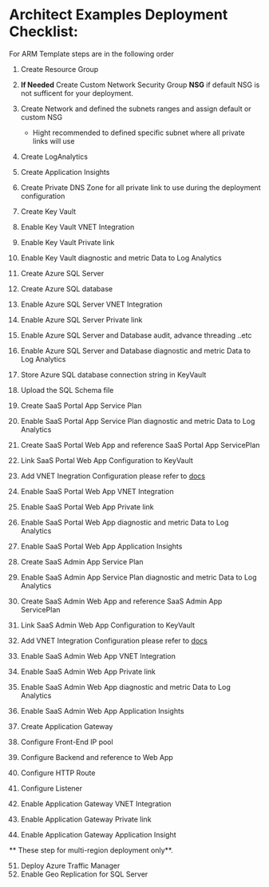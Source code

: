 # Architect Examples Deployment Checklist:
For ARM Template steps are in the following order
1. Create Resource Group 
2. **If Needed** Create Custom Network Security Group **NSG** if default NSG is not sufficent for your deployment. 
3. Create Network and defined the subnets ranges and assign default or custom NSG
    - Hight recommended to defined specific subnet where all private links will use   
4. Create LogAnalytics
5. Create Application Insights
6. Create Private DNS Zone for all private link to use during the deployment configuration
7. Create Key Vault
8. Enable Key Vault VNET Integration
9. Enable Key Vault Private link
10. Enable Key Vault diagnostic and metric Data to Log Analytics

17. Create Azure SQL Server 
18. Create Azure SQL database
19. Enable Azure SQL Server VNET Integration
20. Enable Azure SQL Server Private link
21. Enable Azure SQL Server and Database audit, advance threading ..etc
22. Enable Azure SQL Server and Database diagnostic and metric Data to Log Analytics
23. Store Azure SQL database connection string in KeyVault
24. Upload the SQL Schema file


25. Create SaaS Portal App Service Plan 
26. Enable SaaS Portal App Service Plan diagnostic and metric Data to Log Analytics

27. Create SaaS Portal Web App and reference SaaS Portal App ServicePlan 
28. Link SaaS Portal Web App Configuration to KeyVault
29. Add VNET Inegration Configuration please refer to [docs](https://docs.microsoft.com/en-us/azure/app-service/overview-vnet-integration)
30. Enable SaaS Portal Web App VNET Integration
31. Enable SaaS Portal Web App Private link
32. Enable SaaS Portal Web App diagnostic and metric Data to Log Analytics
33. Enable SaaS Portal Web App Application Insights

34. Create SaaS Admin App Service Plan 
35. Enable SaaS Admin App Service Plan diagnostic and metric Data to Log Analytics
36. Create SaaS Admin Web App and reference SaaS Admin App ServicePlan 
37. Link SaaS Admin Web App Configuration to KeyVault
38. Add VNET Integration Configuration please refer to [docs](https://docs.microsoft.com/en-us/azure/app-service/overview-vnet-integration)
39. Enable SaaS Admin Web App VNET Integration
40. Enable SaaS Admin Web App Private link
41. Enable SaaS Admin Web App diagnostic and metric Data to Log Analytics
42. Enable SaaS Admin Web App Application Insights
43. Create Application Gateway
44. Configure Front-End IP pool
45. Configure Backend and reference to Web App
46. Configure HTTP Route
47. Configure Listener
48. Enable Application Gateway VNET Integration
49. Enable Application Gateway Private link
50. Enable Application Gateway Application Insight


** These step for multi-region deployment only**. 

51. Deploy Azure Traffic Manager 
52. Enable Geo Replication for SQL Server





